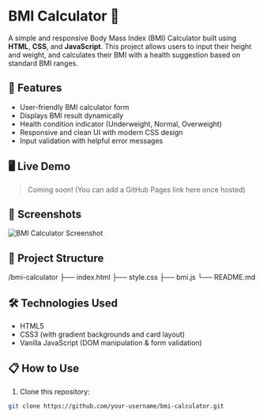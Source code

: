 # BMI Calculator 🧮

A simple and responsive Body Mass Index (BMI) Calculator built using **HTML**, **CSS**, and **JavaScript**. This project allows users to input their height and weight, and calculates their BMI with a health suggestion based on standard BMI ranges.

## 🚀 Features

- User-friendly BMI calculator form
- Displays BMI result dynamically
- Health condition indicator (Underweight, Normal, Overweight)
- Responsive and clean UI with modern CSS design
- Input validation with helpful error messages

## 🖥️ Live Demo

> Coming soon! (You can add a GitHub Pages link here once hosted)

## 📸 Screenshots

![BMI Calculator Screenshot](screenshot.png) <!-- You can add an actual image link here -->

## 📂 Project Structure

/bmi-calculator ├── index.html ├── style.css ├── bmi.js └── README.md


## 🛠️ Technologies Used

- HTML5
- CSS3 (with gradient backgrounds and card layout)
- Vanilla JavaScript (DOM manipulation & form validation)

## 📋 How to Use

1. Clone this repository:

```bash
git clone https://github.com/your-username/bmi-calculator.git

